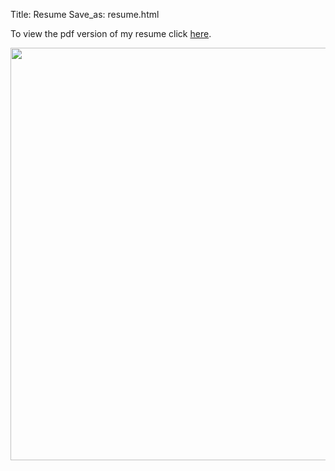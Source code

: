 Title: Resume
Save_as: resume.html

To view the pdf version of my resume click [here].

<center><img src="./pictures/Resume5.jpg" width="510" height="660" /></center>

[here]: https://github.com/slancas1/my_site/blob/master/Resume5.pdf
